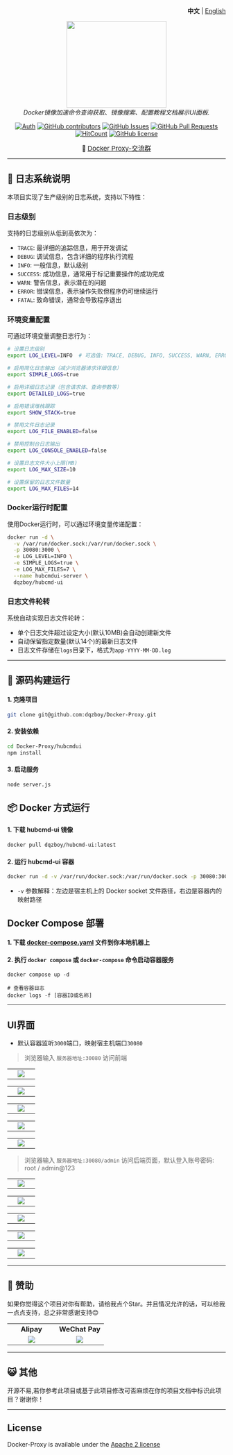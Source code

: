 <p align="right">
   <strong>中文</strong> | <a href="./README.en.md">English</a>
</p>

<div style="text-align: center">
  <p align="center">
  <img src="https://github.com/dqzboy/Docker-Proxy/assets/42825450/c187d66f-152e-4172-8268-e54bd77d48bb" width="230px" height="200px">
      <br>
      <i>Docker镜像加速命令查询获取、镜像搜索、配置教程文档展示UI面板.</i>
  </p>
</div>

<div align="center">

[![Auth](https://img.shields.io/badge/Auth-dqzboy-ff69b4)](https://github.com/dqzboy)
[![GitHub contributors](https://img.shields.io/github/contributors/dqzboy/Docker-Proxy)](https://github.com/dqzboy/Docker-Proxy/graphs/contributors)
[![GitHub Issues](https://img.shields.io/github/issues/dqzboy/Docker-Proxy.svg)](https://github.com/dqzboy/Docker-Proxy/issues)
[![GitHub Pull Requests](https://img.shields.io/github/stars/dqzboy/Docker-Proxy)](https://github.com/dqzboy/Docker-Proxy)
[![HitCount](https://views.whatilearened.today/views/github/dqzboy/Docker-Proxy.svg)](https://github.com/dqzboy/Docker-Proxy)
[![GitHub license](https://img.shields.io/github/license/dqzboy/Docker-Proxy)](https://github.com/dqzboy/Docker-Proxy/blob/main/LICENSE)


📢 <a href="https://t.me/+ghs_XDp1vwxkMGU9" style="font-size: 15px;">Docker Proxy-交流群</a>

</div>

---

## 🔧 日志系统说明

本项目实现了生产级别的日志系统，支持以下特性：

### 日志级别

支持的日志级别从低到高依次为：
- `TRACE`: 最详细的追踪信息，用于开发调试
- `DEBUG`: 调试信息，包含详细的程序执行流程
- `INFO`: 一般信息，默认级别
- `SUCCESS`: 成功信息，通常用于标记重要操作的成功完成
- `WARN`: 警告信息，表示潜在的问题
- `ERROR`: 错误信息，表示操作失败但程序仍可继续运行
- `FATAL`: 致命错误，通常会导致程序退出

### 环境变量配置

可通过环境变量调整日志行为：

```bash
# 设置日志级别
export LOG_LEVEL=INFO  # 可选值: TRACE, DEBUG, INFO, SUCCESS, WARN, ERROR, FATAL

# 启用简化日志输出（减少浏览器请求详细信息）
export SIMPLE_LOGS=true

# 启用详细日志记录（包含请求体、查询参数等）
export DETAILED_LOGS=true

# 启用错误堆栈跟踪
export SHOW_STACK=true

# 禁用文件日志记录
export LOG_FILE_ENABLED=false

# 禁用控制台日志输出
export LOG_CONSOLE_ENABLED=false

# 设置日志文件大小上限(MB)
export LOG_MAX_SIZE=10

# 设置保留的日志文件数量
export LOG_MAX_FILES=14
```

### Docker运行时配置

使用Docker运行时，可以通过环境变量传递配置：

```bash
docker run -d \
  -v /var/run/docker.sock:/var/run/docker.sock \
  -p 30080:3000 \
  -e LOG_LEVEL=INFO \
  -e SIMPLE_LOGS=true \
  -e LOG_MAX_FILES=7 \
  --name hubcmdui-server \
  dqzboy/hubcmd-ui
```

### 日志文件轮转

系统自动实现日志文件轮转：
- 单个日志文件超过设定大小(默认10MB)会自动创建新文件
- 自动保留指定数量(默认14个)的最新日志文件
- 日志文件存储在`logs`目录下，格式为`app-YYYY-MM-DD.log`

---

## 📝 源码构建运行
#### 1. 克隆项目
```bash
git clone git@github.com:dqzboy/Docker-Proxy.git
```

#### 2. 安装依赖
```bash
cd Docker-Proxy/hubcmdui
npm install
```

#### 3. 启动服务
```bash
node server.js
```

## 📦 Docker 方式运行

#### 1. 下载 hubcmd-ui 镜像
```bash
docker pull dqzboy/hubcmd-ui:latest
```

#### 2. 运行 hubcmd-ui 容器
```bash
docker run -d -v /var/run/docker.sock:/var/run/docker.sock -p 30080:3000 --name hubcmdui-server dqzboy/hubcmd-ui
```
- `-v` 参数解释：左边是宿主机上的 Docker socket 文件路径，右边是容器内的映射路径

## Docker Compose 部署

#### 1. 下载 [docker-compose.yaml](https://github.com/dqzboy/Docker-Proxy/blob/main/hubcmdui/docker-compose.yaml) 文件到你本地机器上

#### 2. 执行 `docker compose` 或 `docker-compose` 命令启动容器服务

```shell
docker compose up -d

# 查看容器日志
docker logs -f [容器ID或名称]
```

---

## UI界面

- 默认容器监听`3000`端口，映射宿主机端口`30080`

> 浏览器输入 `服务器地址:30080` 访问前端

<table>
    <tr>
        <td width="50%" align="center"><img src="https://github.com/user-attachments/assets/bfe09d99-6727-43bc-9c2d-73e34d881953"?raw=true"></td>
    </tr>
</table>

<table>
    <tr>
        <td width="50%" align="center"><img src="https://github.com/user-attachments/assets/42c4337e-44cb-4c35-bc6f-a5d21f3d1184"?raw=true"></td>
    </tr>
</table>

<table>
    <tr>
        <td width="50%" align="center"><img src="https://github.com/user-attachments/assets/c1e938dc-d604-475c-8689-d60b09329af8"?raw=true"></td>
    </tr>
</table>

<table>
    <tr>
        <td width="50%" align="center"><img src="https://github.com/user-attachments/assets/1be671e5-7bd5-4d63-9f4e-8936b819ee2d"?raw=true"></td>
    </tr>
</table>

<table>
    <tr>
        <td width="50%" align="center"><img src="https://github.com/user-attachments/assets/f97a0a37-457f-4ffb-893e-db68b204ee33"?raw=true"></td>
    </tr>
</table>

> 浏览器输入 `服务器地址:30080/admin` 访问后端页面，默认登入账号密码: root / admin@123

<table>
    <tr>
        <td width="50%" align="center"><img src="https://github.com/user-attachments/assets/85a0c746-d44a-4168-8b4b-a1e7273cdd59"?raw=true"></td>
    </tr>
</table>

<table>
    <tr>
        <td width="50%" align="center"><img src="https://github.com/user-attachments/assets/bc066047-15d3-45fc-b363-ded37bfe1121"?raw=true"></td>
    </tr>
</table>

<table>
    <tr>
        <td width="50%" align="center"><img src="https://github.com/user-attachments/assets/c775abbe-0927-4a1f-b4e6-faf531784aea"?raw=true"></td>
    </tr>
</table>

<table>
    <tr>
        <td width="50%" align="center"><img src="https://github.com/user-attachments/assets/78ad0e29-abfd-47d6-a132-c5b49b48bc95"?raw=true"></td>
    </tr>
</table>

<table>
    <tr>
        <td width="50%" align="center"><img src="https://github.com/user-attachments/assets/bfe99dc9-ecb8-4c47-9f68-2312e447f309"?raw=true"></td>
    </tr>
</table>

---

## 🫶 赞助
如果你觉得这个项目对你有帮助，请给我点个Star。并且情况允许的话，可以给我一点点支持，总之非常感谢支持😊

<table>
    <tr>
      <td width="50%" align="center"><b> Alipay </b></td>
      <td width="50%" align="center"><b> WeChat Pay </b></td>
    </tr>
    <tr>
        <td width="50%" align="center"><img src="https://github.com/dqzboy/Deploy_K8sCluster/assets/42825450/223fd099-9433-468b-b490-f9807bdd2035?raw=true"></td>
        <td width="50%" align="center"><img src="https://github.com/dqzboy/Deploy_K8sCluster/assets/42825450/9404460f-ea1b-446c-a0ae-6da96eb459e3?raw=true"></td>
    </tr>
</table>

---

## 😺 其他

开源不易,若你参考此项目或基于此项目修改可否麻烦在你的项目文档中标识此项目？谢谢你！

---

## License
Docker-Proxy is available under the [Apache 2 license](./LICENSE)
